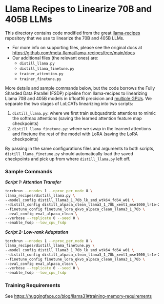 # Llama Recipes to Linearize 70B and 405B LLMs

This directory contains code modified from the great [llama-recipes](https://github.com/meta-llama/llama-recipes/tree/main/src/llama_recipes) repository that we use to linearize the 70B and 405B LLMs.

- For more info on supporting files, please see the original docs at
  https://github.com/meta-llama/llama-recipes/tree/main/docs
- Our additional files (the relevant ones) are:
  - `distill_llama.py`
  - `distill_llama_finetune.py`
  - `trainer_attention.py`
  - `trainer_finetune.py`

More details and sample commands below, but the code borrows the Fully Sharded Data Parallel (FSDP) pipeline from llama-recipes to linearizing Llama 70B and 405B models in bfloat16 precision and [multiple GPUs](https://github.com/meta-llama/llama-recipes/blob/main/docs/multi_gpu.md). We separate the two stages of LoLCATs linearizing into two scripts:

1. `distill_llama.py`: where we first train subquadratic attentions to mimic the softmax attentions (saving the learned attention feature map checkpoints)
2. `distill_llama_finetune.py`: where we swap in the learned attentions and finetune the rest of the model with LoRA (saving the LoRA checkpoints)

By passing in the same configurations files and arguments to both scripts, `distill_llama_finetune.py` should automatically load the saved checkpoints and pick up from where `distill_llama.py` left off.

### Sample Commands

**_Script 1: Attention Transfer_**

```bash
torchrun --nnodes 1 --nproc_per_node 8 \
llama_recipes/distill_llama.py \
--model_config distill_llama3_1_70b_lk_smd_wtk64_fd64_w01 \
--distill_config distill_alpaca_clean_llama3_1_70b_xent1_mse1000_lr1e-2 \
--finetune_config finetune_lora_qkvo_alpaca_clean_llama3_1_70b \
--eval_config eval_alpaca_clean \
--verbose --replicate 0 --seed 0 \
--enable_fsdp --low_cpu_fsdp
```

**_Script 2: Low-rank Adaptation_**

```bash
torchrun --nnodes 1 --nproc_per_node 8 \
llama_recipes/distill_llama_finetune.py \
--model_config distill_llama3_1_70b_lk_smd_wtk64_fd64_w01 \
--distill_config distill_alpaca_clean_llama3_1_70b_xent1_mse1000_lr1e-2 \
--finetune_config finetune_lora_qkvo_alpaca_clean_llama3_1_70b \
--eval_config eval_alpaca_clean \
--verbose --replicate 0 --seed 0 \
--enable_fsdp --low_cpu_fsdp
```

### Training Requirements

See https://huggingface.co/blog/llama31#training-memory-requirements

